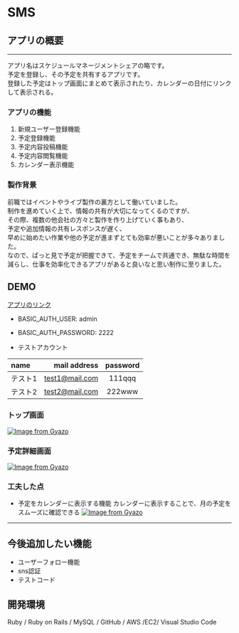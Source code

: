  # SMS 

 ## アプリの概要
----------------
アプリ名はスケジュールマネージメントシェアの略です。  
予定を登録し、その予定を共有するアプリです。  
登録した予定はトップ画面にまとめて表示されたり、カレンダーの日付にリンクして表示される。  


 ### アプリの機能
 1. 新規ユーザー登録機能
 2. 予定登録機能
 3. 予定内容投稿機能
 4. 予定内容閲覧機能
 5. カレンダー表示機能

### 製作背景
前職ではイベントやライブ製作の裏方として働いていました。  
制作を進めていく上で、情報の共有が大切になってくるのですが、  
その際、複数の他会社の方々と製作を作り上げていく事もあり、  
予定や追加情報の共有レスポンスが遅く、  
早めに始めたい作業や他の予定が進まずとても効率が悪いことが多々ありました。  
なので、ぱっと見で予定が把握できて、予定をチームで共通でき、無駄な時間を減らし、仕事を効率化できるアプリがあると良いなと思い制作に至りました。

## DEMO
[アプリのリンク](http://3.113.38.218/)	
* BASIC_AUTH_USER: admin
* BASIC_AUTH_PASSWORD: 2222

* テストアカウント 

| name   | mail address   | password |
|:-------|---------------:|:--------:|
| テスト1 | test1@mail.com | 111qqq   |
| テスト2 | test2@mail.com | 222www   |


### トップ画面
[![Image from Gyazo](https://i.gyazo.com/012b3daed1cbc030ea27f3c5a42ee61c.gif)](https://gyazo.com/012b3daed1cbc030ea27f3c5a42ee61c)
### 予定詳細画面
[![Image from Gyazo](https://i.gyazo.com/1b25a2db103c6bb7528bf14a2c5a14b3.gif)](https://gyazo.com/1b25a2db103c6bb7528bf14a2c5a14b3)
### 工夫した点
 * 予定をカレンダーに表示する機能
カレンダーに表示することで、月の予定をスムーズに確認できる
[![Image from Gyazo](https://i.gyazo.com/9909019161c58fbea8def46af322f2ef.gif)](https://gyazo.com/9909019161c58fbea8def46af322f2ef)
-----


## 今後追加したい機能
* ユーザーフォロー機能
* sns認証
* テストコード

## 開発環境
Ruby / Ruby on Rails / MySQL / GitHub / AWS /EC2/ Visual Studio Code






